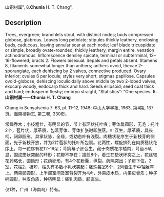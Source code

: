 山铜材属",
8.**Chunia** H. T. Chang",

## Description
Trees, evergreen; branchlets stout, with distinct nodes; buds compressed globose, glabrous. Leaves long petiolate; stipules thickly leathery, enclosing buds, caducous, leaving annular scar at each node; leaf blade tricuspidate or simple, broadly ovate-rounded, thickly leathery, margin entire, venation actinodromous. Inflorescence densley spicate, terminal or subterminal, 12–16-flowered; bracts 2. Flowers bisexual. Sepals and petals absent. Stamens 8, filaments somewhat longer than anthers; anthers ovoid, thecae 2-sporangiate, each dehiscing by 2 valves, connective produced. Ovary inferior; ovules 6 per locule; styles very short; stigmas papillose. Capsules ovoid-globose, dehiscing loculicidally above middle by two 2-lobed valves; exocarp woody, endocarp thick and hard. Seeds ellipsoid; seed coat thick and hard; endosperm fleshy; embryo straight,
  "Statistics": "One species.
**5. 山铜材属——Chunia H. T. Chang**

Chang in Sunyatsenia 7: 63, pl. 11-12, 1948; 中山大学学报, 1963, 第4期, 137页。海南植物志, 第二卷, 330页。

常绿乔木；小枝粗壮，有明显的节，节上有环状托叶痕；芽体扁圆形，无毛；托叶2个，苞片状，厚革质，包着芽体、芽体扩张时即脱落。叶互生，厚革质，具长柄，阔卵圆形，具掌状脉，全缘，或幼态叶有浅裂。肉穗状花序生于新枝芽的侧面，先于新枝开放，并为2片苞状的托叶所包裹。花两性，螺旋排列在肉质穗状花序上，每一花序有花12-16朵；萼筒与子房合生，藏于肉质花序轴内，萼齿不明显，围成垫状突起的环形；花瓣不存在；雄蕊8个，着生在垫状环突之上，花丝较花药略长，圆筒形；花药卵形，有4个花粉囊，纵裂，药隔突出；子房下位，2室，花柱2，极短，柱头有多数小乳状突起；胚珠每室6个，2列着生于中轴胎座上。蒴果卵圆形，上半部室间及室背裂开为4片，外果皮木质，内果皮骨质；种子椭圆形，种皮角质，种脐明显；胚乳肉质，胚直生。

仅1种，广州（海南岛）特有。
